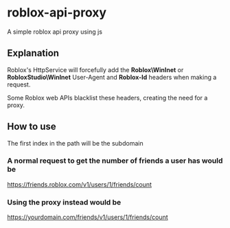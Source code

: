 # roblox-api-proxy
A simple roblox api proxy using js

## Explanation
Roblox's HttpService will forcefully add the **Roblox\WinInet** or **RobloxStudio\WinInet** User-Agent and **Roblox-Id** headers when making a request.

Some Roblox web APIs blacklist these headers, creating the need for a proxy. 

## How to use
The first index in the path will be the subdomain

### A normal request to get the number of friends a user has would be

https://friends.roblox.com/v1/users/1/friends/count 

### Using the proxy instead would be 

https://yourdomain.com/friends/v1/users/1/friends/count
